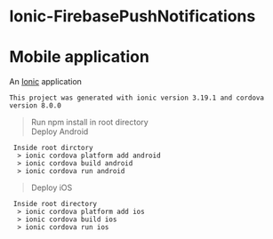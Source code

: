 # Ionic-FirebasePushNotifications
# Mobile application

An [Ionic](https://ionicframework.com/) application

    This project was generated with ionic version 3.19.1 and cordova version 8.0.0

> Run npm install in root directory    
> Deploy Android
      
     Inside root dirctory
      > ionic cordova platform add android
      > ionic cordova build android
      > ionic cordova run android
      
> Deploy iOS

     Inside root directory
      > ionic cordova platform add ios
      > ionic cordova build ios
      > ionic cordova run ios